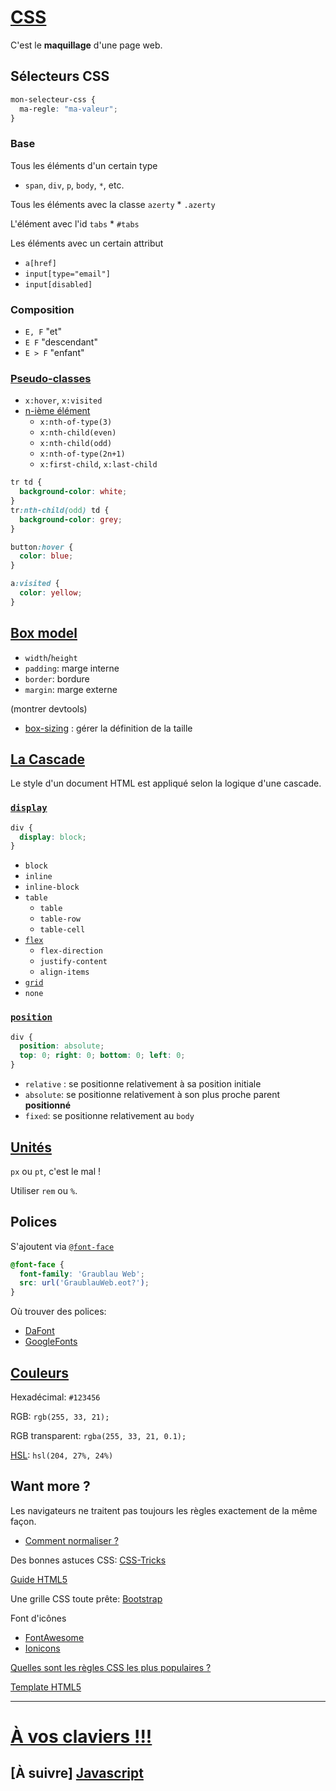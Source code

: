 
# [CSS](https://developer.mozilla.org/fr/docs/Web/CSS)

C'est le **maquillage** d'une page web.

## Sélecteurs CSS

```css
mon-selecteur-css {
  ma-regle: "ma-valeur";
}
```

### Base

Tous les éléments d'un certain type
   * `span`, `div`, `p`, `body`, `*`, etc.

Tous les éléments avec la classe `azerty`
    * `.azerty`

L'élément avec l'id `tabs`
    * `#tabs`

Les éléments avec un certain attribut
  * `a[href]`
  * `input[type="email"]`
  * `input[disabled]`

### Composition
  * `E, F` "et"
  * `E F` "descendant"
  * `E > F` "enfant"

### [Pseudo-classes](https://developer.mozilla.org/fr/docs/Web/CSS/Pseudo-classes)
  * `x:hover`, `x:visited`
  * [n-ième élément](https://developer.mozilla.org/fr/docs/Web/CSS/:nth-child)
      * `x:nth-of-type(3)`
      * `x:nth-child(even)`
      * `x:nth-child(odd)`
      * `x:nth-of-type(2n+1)`
      * `x:first-child`, `x:last-child`

```css
tr td {
  background-color: white;
}
tr:nth-child(odd) td {
  background-color: grey;
}

button:hover {
  color: blue;
}

a:visited {
  color: yellow;
}
```


## [Box model](https://developer.mozilla.org/en-US/docs/Learn/CSS/Introduction_to_CSS/Box_model)

* `width`/`height`
* `padding`: marge interne
* `border`: bordure
* `margin`: marge externe

(montrer devtools)

* [box-sizing](https://developer.mozilla.org/fr/docs/Web/CSS/box-sizing) : gérer la définition de la taille

## [La Cascade](https://developer.mozilla.org/fr/docs/Apprendre/CSS/Introduction_%C3%A0_CSS/La_cascade_et_l_h%C3%A9ritage)

Le style d'un document HTML est appliqué selon la logique d'une cascade.

### [`display`](https://developer.mozilla.org/fr/docs/Web/CSS/display)

```css
div {
  display: block;
}
```

* `block`
* `inline`
* `inline-block`
* `table`
  * `table`
  * `table-row`
  * `table-cell`
* [`flex`](https://css-tricks.com/snippets/css/a-guide-to-flexbox/)
  * `flex-direction`
  * `justify-content`
  * `align-items`
* [`grid`](https://css-tricks.com/snippets/css/complete-guide-grid/)
* `none`

### [`position`](https://developer.mozilla.org/fr/docs/Web/CSS/position)

```css
div {
  position: absolute;
  top: 0; right: 0; bottom: 0; left: 0;
}
```
* `relative` : se positionne relativement à sa position initiale
* `absolute`: se positionne relativement à son plus proche parent **positionné**
* `fixed`: se positionne relativement au `body`

## [Unités](https://developer.mozilla.org/en-US/docs/Web/CSS/length#rem)

`px` ou `pt`, c'est le mal !

Utiliser `rem` ou `%`.


## Polices

S'ajoutent via [`@font-face`](https://www.paulirish.com/2009/bulletproof-font-face-implementation-syntax/)

```css
@font-face {
  font-family: 'Graublau Web';
  src: url('GraublauWeb.eot?');
}
```

Où trouver des polices:
* [DaFont](https://www.dafont.com/fr/)
* [GoogleFonts](https://fonts.google.com/)


## [Couleurs](https://fr.wikipedia.org/wiki/Couleur_du_Web)

Hexadécimal: `#123456`

RGB: `rgb(255, 33, 21);`

RGB transparent: `rgba(255, 33, 21, 0.1);`

[HSL](http://fr.wikipedia.org/wiki/Teinte_Saturation_Luminosit%C3%A9#Mod.C3.A8les_colorim.C3.A9triques
): `hsl(204, 27%, 24%)`


## Want more ?

Les navigateurs ne traitent pas toujours les règles exactement de la même façon.
* [Comment normaliser ?](http://necolas.github.io/normalize.css/)

Des bonnes astuces CSS: [CSS-Tricks](https://css-tricks.com/guides/)

[Guide HTML5](http://html5please.com/)

Une grille CSS toute prête: [Bootstrap](http://getbootstrap.com/)

Font d'icônes
* [FontAwesome](http://fortawesome.github.io/Font-Awesome/)
* [Ionicons](https://ionicons.com/)


[Quelles sont les règles CSS les plus populaires ?](https://www.chromestatus.com/metrics/css/popularity)

[Template HTML5](https://github.com/h5bp/html5-boilerplate)

---

# [À vos claviers !!!](./presse.md)

## [À suivre] [Javascript](./javascript.md)
